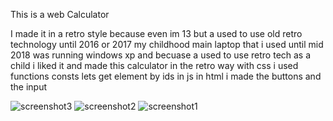 This is a web Calculator

I made it in a retro style because even im 13 but a used to use old retro technology until 2016 or 2017
my childhood main laptop that i used until mid 2018 was running windows xp 
and becuase a used to use retro tech as a child i liked it and made this calculator in the retro way with css
i used functions
consts
lets
get element by ids in js
in html i made the buttons and the input

![screenshot3](https://github.com/user-attachments/assets/0dea93b0-592b-4e6c-a772-724f41c9058e)
![screenshot2](https://github.com/user-attachments/assets/eade5e7f-2c50-42cc-9f0e-4549b6c0292f)
![screenshot1](https://github.com/user-attachments/assets/20628728-5f17-480e-97e4-e68264ac4f62)
